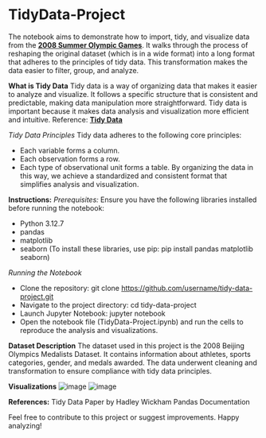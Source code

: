 # TidyData-Project
The notebook aims to demonstrate how to import, tidy, and visualize data from the [**2008 Summer Olympic Games**](https://edjnet.github.io/OlympicsGoNUTS/2008/). It walks through the process of reshaping the original dataset (which is in a wide format) into a long format that adheres to the principles of tidy data. This transformation makes the data easier to filter, group, and analyze. 

**What is Tidy Data**
Tidy data is a way of organizing data that makes it easier to analyze and visualize. It follows a specific structure that is consistent and predictable, making data manipulation more straightforward. Tidy data is important because it makes data analysis and visualization more efficient and intuitive. Reference: [**Tidy Data**](https://vita.had.co.nz/papers/tidy-data.pdf)

*Tidy Data Principles*
Tidy data adheres to the following core principles:
- Each variable forms a column.
- Each observation forms a row.
- Each type of observational unit forms a table.
By organizing the data in this way, we achieve a standardized and consistent format that simplifies analysis and visualization.

**Instructions:**
*Prerequisites:*
Ensure you have the following libraries installed before running the notebook:
- Python 3.12.7
- pandas
- matplotlib
- seaborn
(To install these libraries, use pip: pip install pandas matplotlib seaborn)

*Running the Notebook*
- Clone the repository: git clone https://github.com/username/tidy-data-project.git
- Navigate to the project directory: cd tidy-data-project
- Launch Jupyter Notebook: jupyter notebook
- Open the notebook file (TidyData-Project.ipynb) and run the cells to reproduce the analysis and visualizations.

**Dataset Description**
The dataset used in this project is the 2008 Beijing Olympics Medalists Dataset. It contains information about athletes, sports categories, gender, and medals awarded. The data underwent cleaning and transformation to ensure compliance with tidy data principles. 

**Visualizations**
![image](https://github.com/user-attachments/assets/8508fc34-a33e-45c7-9ff8-41b520c270fc)
![image](https://github.com/user-attachments/assets/deba78f9-a647-4e1c-90ec-b88905e3007c)

**References:**
Tidy Data Paper by Hadley Wickham
Pandas Documentation

Feel free to contribute to this project or suggest improvements. Happy analyzing!
